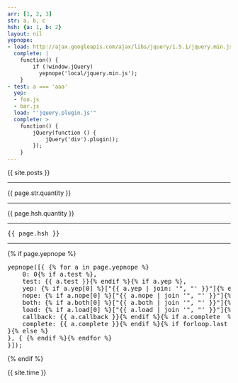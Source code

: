 ```yaml
---
arr: [1, 2, 3]
str: a, b, c
hsh: {a: 1, b: 2}
layout: nil
yepnope:
- load: http://ajax.googleapis.com/ajax/libs/jquery/1.5.1/jquery.min.js
  complete: |
    function() {
        if (!window.jQuery)
          yepnope('local/jquery.min.js');
    }
- test: a === 'aaa'
  yep:
  - foo.js
  - bar.js
  load: "'jquery.plugin.js'"
  complete: >
    function() {
        jQuery(function () {
            jQuery('div').plugin();
        });
    }
---
```


{{ site.posts }}

---

{{ page.str.quantity }}

---

{{ page.hsh.quantity }}

---

<pre>{{ page.hsh }}</pre>

<hr>

{% if page.yepnope %}
<pre>
yepnope([{ {% for a in page.yepnope %}
    0: 0{% if a.test %},
    test: {{ a.test }}{% endif %}{% if a.yep %},
    yep: {% if a.yep[0] %}["{{ a.yep | join: '", "' }}"]{% else %}"{{ a.yep }}"{% endif %}{% endif %}{% if a.nope %},
    nope: {% if a.nope[0] %}["{{ a.nope | join '", "' }}"]{% else %}"{{ a.nope }}"{% endif %}{% endif %}{% if a.both  %},
    both: {% if a.both[0] %}["{{ a.both | join '", "' }}"]{% else %}"{{ a.both }}"{% endif %}{% endif %}{% if a.load  %},
    load: {% if a.load[0] %}["{{ a.load | join '", "' }}"]{% else %}"{{ a.load }}"{% endif %}{% endif %}{% if a.callback  %},
    callback: {{ a.callback }}{% endif %}{% if a.complete  %},
    complete: {{ a.complete }}{% endif %}{% if forloop.last %}
}{% else %}
}, { {% endif %}{% endfor %}
}]);
</pre>
{% endif %}

{{ site.time }}